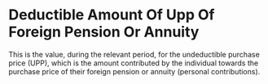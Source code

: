 # Deductible Amount Of Upp Of Foreign Pension Or Annuity
This is the value, during the relevant period, for the undeductible purchase price (UPP), which is the amount contributed by the individual towards the purchase price of their foreign pension or annuity (personal contributions).